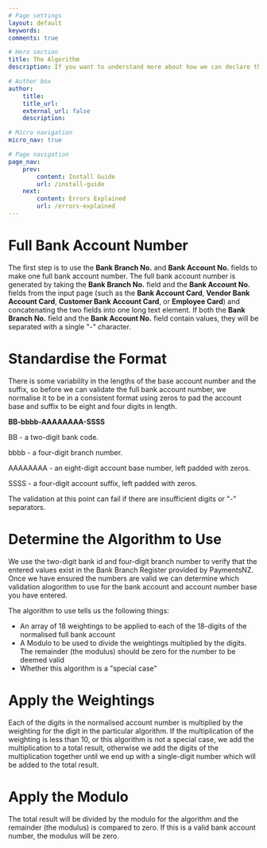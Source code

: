 ```yaml
---
# Page settings
layout: default
keywords:
comments: true

# Hero section
title: The Algorithm
description: If you want to understand more about how we can declare the data you enter as valid or not, or are just curious about how it all works, then this is the topic for you.

# Author box
author:
    title: 
    title_url: 
    external_url: false
    description: 

# Micro navigation
micro_nav: true

# Page navigation
page_nav:
    prev:
        content: Install Guide
        url: /install-guide
    next:
        content: Errors Explained
        url: /errors-explained
---
```


# Full Bank Account Number

The first step is to use the **Bank Branch No.** and **Bank Account No.** fields to make one full bank account number. The full bank account number is generated by taking the **Bank Branch No.** field and the **Bank Account No.** fields from the input page (such as the **Bank Account Card**, **Vendor Bank Account Card**, **Customer Bank Account Card**, or **Employee Card**) and concatenating the two fields into one long text element. If both the **Bank Branch No.** field and the **Bank Account No.** field contain values, they will be separated with a single "-" character.

# Standardise the Format

There is some variability in the lengths of the base account number and the suffix, so before we can validate the full bank account number, we normalise it to be in a consistent format using zeros to pad the account base and suffix to be eight and four digits in length.

<div class="callout callout--info">
    <p><strong>BB-bbbb-AAAAAAAA-SSSS</strong></p>
    <p></p>
    <p>BB - a two-digit bank code.</p>
    <p>bbbb - a four-digit branch number.</p>
    <p>AAAAAAAA - an eight-digit account base number, left padded with zeros.</p>
    <p>SSSS - a four-digit account suffix, left padded with zeros.</p>
</div>

The validation at this point can fail if there are insufficient digits or "-" separators.

# Determine the Algorithm to Use

We use the two-digit bank id and four-digit branch number to verify that the entered values exist in the Bank Branch Register provided by PaymentsNZ. Once we have ensured the numbers are valid we can determine which validation alogorithm to use for the bank account and account number base you have entered.

The algorithm to use tells us the following things:

- An array of 18 weightings to be applied to each of the 18-digits of the normalised full bank account
- A Modulo to be used to divide the weightings multiplied by the digits. The remainder (the modulus) should be zero for the number to be deemed valid
- Whether this algorithm is a "special case"

# Apply the Weightings

Each of the digits in the normalised account number is multiplied by the weighting for the digit in the particular algorithm. If the multiplication of the weighting is less than 10, or this algorithm is not a special case, we add the multiplication to a total result, otherwise we add the digits of the multiplication together until we end up with a single-digit number which will be added to the total result.

# Apply the Modulo

The total result will be divided by the modulo for the algorithm and the remainder (the modulus) is compared to zero. If this is a valid bank account number, the modulus will be zero.

